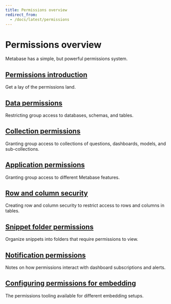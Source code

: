 ```yaml
---
title: Permissions overview
redirect_from:
  - /docs/latest/permissions
---
```


# Permissions overview

Metabase has a simple, but powerful permissions system.

## [Permissions introduction](./introduction.md)

Get a lay of the permissions land.

## [Data permissions](./data.md)

Restricting group access to databases, schemas, and tables.

## [Collection permissions](./collections.md)

Granting group access to collections of questions, dashboards, models, and sub-collections.

## [Application permissions](./application.md)

Granting group access to different Metabase features.

## [Row and column security](./row-and-column-security.md)

Creating row and column security to restrict access to rows and columns in tables.

## [Snippet folder permissions](./snippets.md)

Organize snippets into folders that require permissions to view.

## [Notification permissions](./notifications.md)

Notes on how permissions interact with dashboard subscriptions and alerts.

## [Configuring permissions for embedding](./embedding.md)

The permissions tooling available for different embedding setups.
